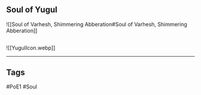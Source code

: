 ## Soul of Yugul
![[Soul of Varhesh, Shimmering Abberation#Soul of Varhesh, Shimmering Abberation]]

##
![[YugulIcon.webp]]

---
## Tags
#PoE1 
#Soul